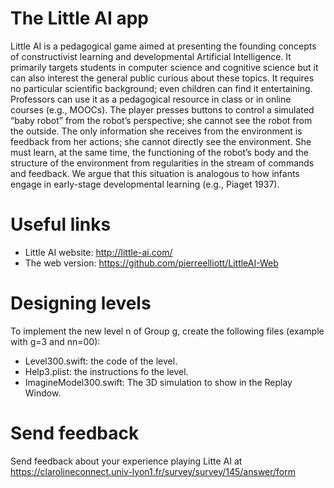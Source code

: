 # The Little AI app
Little AI is a pedagogical game aimed at presenting the founding concepts of constructivist learning and developmental Artificial Intelligence. It primarily targets students in computer science and cognitive science but it can also interest the general public curious about these topics. It requires no particular scientific background; even children can find it entertaining. Professors can use it as a pedagogical resource in class or in online courses (e.g., MOOCs). The player presses buttons to control a simulated “baby robot” from the robot’s perspective; she cannot see the robot from the outside. The only information she receives from the environment is feedback from her actions; she cannot directly see the environment. She must learn, at the same time, the functioning of the robot’s body and the structure of the environment from regularities in the stream of commands and feedback. We argue that this situation is analogous to how infants engage in early-stage developmental learning (e.g., Piaget 1937).
# Useful links
* Little AI website: http://little-ai.com/
* The web version: https://github.com/pierreelliott/LittleAI-Web
# Designing levels
To implement the new level n of Group g, create the following files (example with g=3 and nn=00):
* Level300.swift: the code of the level.
* Help3.plist: the instructions fo the level.
* ImagineModel300.swift: The 3D simulation to show in the Replay Window.
# Send feedback
Send feedback about your experience playing Litte AI at https://clarolineconnect.univ-lyon1.fr/survey/survey/145/answer/form
